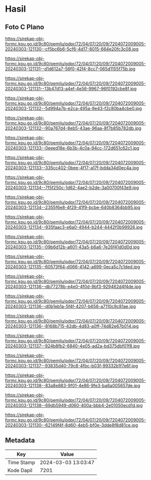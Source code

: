 # Hasil

## Foto C Plano

https://sirekap-obj-formc.kpu.go.id/9c80/pemilu/pdpr/72/04/07/20/09/7204072009005-20240303-121130--cf5bc6b6-5cf6-4d17-8015-664e20fc3c08.jpg

https://sirekap-obj-formc.kpu.go.id/9c80/pemilu/pdpr/72/04/07/20/09/7204072009005-20240303-121131--d1d612a7-56f0-42f4-8cc7-065d1155f75b.jpg

https://sirekap-obj-formc.kpu.go.id/9c80/pemilu/pdpr/72/04/07/20/09/7204072009005-20240303-121131--13b47d13-a4ef-4e56-9967-96f0192cbe8f.jpg

https://sirekap-obj-formc.kpu.go.id/9c80/pemilu/pdpr/72/04/07/20/09/7204072009005-20240303-121132--5d994a7b-e2ca-495a-9e43-f2c80ba4cbe0.jpg

https://sirekap-obj-formc.kpu.go.id/9c80/pemilu/pdpr/72/04/07/20/09/7204072009005-20240303-121132--90a767d4-8eb5-43ae-96aa-8f7b85b782db.jpg

https://sirekap-obj-formc.kpu.go.id/9c80/pemilu/pdpr/72/04/07/20/09/7204072009005-20240303-121133--0eeed18e-6b3b-4c0a-94cc-172d651c62c1.jpg

https://sirekap-obj-formc.kpu.go.id/9c80/pemilu/pdpr/72/04/07/20/09/7204072009005-20240303-121133--335cc402-0bee-4f17-a17f-bdda34d0ec4a.jpg

https://sirekap-obj-formc.kpu.go.id/9c80/pemilu/pdpr/72/04/07/20/09/7204072009005-20240303-121134--7f5f250c-1d62-4ae2-b2de-3a00700f43e9.jpg

https://sirekap-obj-formc.kpu.go.id/9c80/pemilu/pdpr/72/04/07/20/09/7204072009005-20240303-121134--2355f6e8-4f29-41f9-bcbe-640b8364bb95.jpg

https://sirekap-obj-formc.kpu.go.id/9c80/pemilu/pdpr/72/04/07/20/09/7204072009005-20240303-121134--935faac3-e6a0-4944-b244-4442f0b99926.jpg

https://sirekap-obj-formc.kpu.go.id/9c80/pemilu/pdpr/72/04/07/20/09/7204072009005-20240303-121135--09b6d12b-a601-43a5-b6a6-7e26f41d0d0d.jpg

https://sirekap-obj-formc.kpu.go.id/9c80/pemilu/pdpr/72/04/07/20/09/7204072009005-20240303-121135--60573f64-d066-4142-a699-0eca5c7c1ded.jpg

https://sirekap-obj-formc.kpu.go.id/9c80/pemilu/pdpr/72/04/07/20/09/7204072009005-20240303-121136--db77278b-e4e0-4f0d-9bf3-929462d4f4de.jpg

https://sirekap-obj-formc.kpu.go.id/9c80/pemilu/pdpr/72/04/07/20/09/7204072009005-20240303-121136--d0b1eb1a-5f4f-4207-b658-a7110c9c81ae.jpg

https://sirekap-obj-formc.kpu.go.id/9c80/pemilu/pdpr/72/04/07/20/09/7204072009005-20240303-121136--8168b715-42db-4d83-a0ff-74d82e67b014.jpg

https://sirekap-obj-formc.kpu.go.id/9c80/pemilu/pdpr/72/04/07/20/09/7204072009005-20240303-121137--924b8fb2-6840-4e05-ad2a-bd375dbf01f8.jpg

https://sirekap-obj-formc.kpu.go.id/9c80/pemilu/pdpr/72/04/07/20/09/7204072009005-20240303-121137--93835d40-79c8-4fbc-b03f-99332b1f7e6f.jpg

https://sirekap-obj-formc.kpu.go.id/9c80/pemilu/pdpr/72/04/07/20/09/7204072009005-20240303-121138--83a8e883-9f01-4e86-9fe3-ba6a005657de.jpg

https://sirekap-obj-formc.kpu.go.id/9c80/pemilu/pdpr/72/04/07/20/09/7204072009005-20240303-121138--69db5949-d060-400a-bbb4-2e01050ecd1d.jpg

https://sirekap-obj-formc.kpu.go.id/9c80/pemilu/pdpr/72/04/07/20/09/7204072009005-20240303-121130--62149f4f-8d60-4eb5-bf0e-3dde8f8d81ce.jpg


## Metadata

| Key        | Value               |
| ---------- | ------------------- |
| Time Stamp | 2024-03-03 13:03:47 |
| Kode Dapil | 7201                |



